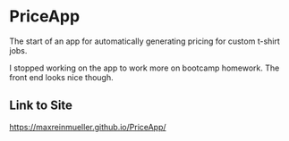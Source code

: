 # PriceApp

The start of an app for automatically generating pricing for custom t-shirt jobs.

I stopped working on the app to work more on bootcamp homework. The front end looks nice though.

## Link to Site
https://maxreinmueller.github.io/PriceApp/
